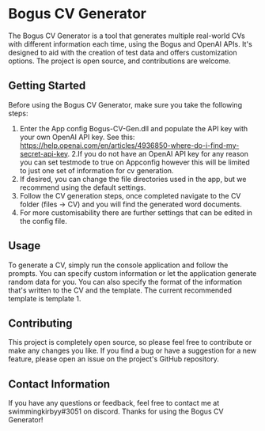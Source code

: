 # Bogus CV Generator

The Bogus CV Generator is a tool that generates multiple real-world CVs with different information each time, using the Bogus and OpenAI APIs. It's designed to aid with the creation of test data and offers customization options. The project is open source, and contributions are welcome.

## Getting Started

Before using the Bogus CV Generator, make sure you take the following steps:

1. Enter the App config Bogus-CV-Gen.dll and populate the API key with your own OpenAI API key. See this: https://help.openai.com/en/articles/4936850-where-do-i-find-my-secret-api-key.
2.If you do not have an OpenAI API key for any reason you can set testmode to true on Appconfig however this will be limited to just one set of information for cv generation.
3. If desired, you can change the file directories used in the app, but we recommend using the default settings.
4. Follow the CV generation steps, once completed navigate to the CV folder (files -> CV) and you will find the generated word documents.
5. For more customisability there are further settings that can be edited in the config file.

## Usage

To generate a CV, simply run the console application and follow the prompts. You can specify custom information or let the application generate random data for you. You can also specify the format of the information that's written to the CV and the template. The current recommended template is template 1.

## Contributing

This project is completely open source, so please feel free to contribute or make any changes you like. If you find a bug or have a suggestion for a new feature, please open an issue on the project's GitHub repository.


## Contact Information

If you have any questions or feedback, feel free to contact me at swimmingkirbyy#3051 on discord. Thanks for using the Bogus CV Generator!
